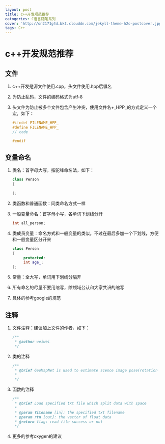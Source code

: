 ```yaml
---
layout: post
title: c++开发规范推荐
catogories: C语言随笔系列
cover: 'http://on2171g4d.bkt.clouddn.com/jekyll-theme-h2o-postcover.jpg'
tags: C++
---
```

# c++开发规范推荐

## 文件

1. c++开发是源文件使用.cpp，头文件使用.hpp后缀名

2. 为防止乱码，文件的编码格式为utf-8

3. 头文件为防止被多个文件包含产生冲突，使用文件名+\_HPP\_的方式定义一个宏，如下：

   ```c++
   #ifndef FILENAME_HPP_
   #define FILENAME_HPP_
   // code
   
   #endif 
   ```

## 变量命名

1. 类名：首字母大写，按驼峰命名法，如下：

   ```c++
   class Person
   {
       
   };
   ```

2. 类函数和普通函数：同类命名方式一样

3. 一般变量命名：首字母小写，各单词下划线分开

   ```c++
   int all_person;
   ```

   

4. 类成员变量：命名方式和一般变量的类似，不过在最后多加一个下划线，方便和一般变量区分开来

   ```c++
   class Person
   {
     	protected:
       	int age_;
   };
   ```

5. 常量：全大写，单词用下划线分隔开
6. 所有命名的尽量不要用缩写，除领域公认和大家共识的缩写
7. 具体的参考google的规范

## 注释

1. 文件注释：建议加上文件的作者，如下：

   ```c++
   /**
    * @author weiwei 
    */
   ```

2. 类的注释

   ```c++
   /**
    * @brief GeoMapNet is used to estimate scence image pose(rotation and translation)
    *
    */
   ```

3. 函数的注释

   ```c++
   /**
    * @brief Load specified txt file which split data with space
    * 
    * @param filename [in]: the specified txt filename
    * @param rtn [out]: the vector of float data
    * @return flag: read file success or not
    */
   ```

4. 更多的参考oxygen的建议

